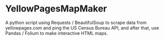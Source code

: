 # YellowPagesMapMaker
A python script using Requests / BeautifulSoup to scrape data from yellowpages.com and ping the US Census Bureau API, and after that, use Pandas / Folium to make interactive HTML maps.

